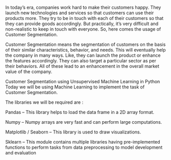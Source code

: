 In today’s era, companies work hard to make their customers happy. They launch new technologies and services so that customers can use their products more. They try to be in touch with each of their customers so that they can provide goods accordingly. But practically, it’s very difficult and non-realistic to keep in touch with everyone. So, here comes the usage of Customer Segmentation.

Customer Segmentation means the segmentation of customers on the basis of their similar characteristics, behavior, and needs. This will eventually help the company in many ways. Like, they can launch the product or enhance the features accordingly. They can also target a particular sector as per their behaviors. All of these lead to an enhancement in the overall market value of the company.

Customer Segmentation using Unsupervised Machine Learning in Python
Today we will be using Machine Learning to implement the task of Customer Segmentation.

The libraries we will be required are : 

Pandas – This library helps to load the data frame in a 2D array format.

Numpy – Numpy arrays are very fast and can perform large computations.

Matplotlib / Seaborn – This library is used to draw visualizations.

Sklearn – This module contains multiple libraries having pre-implemented functions to perform tasks from data preprocessing to model development and evaluation
